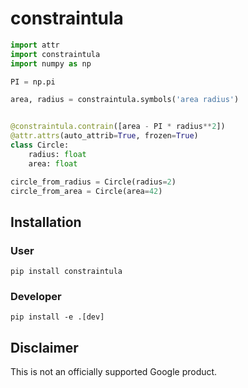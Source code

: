 # constraintula

```python
import attr
import constraintula
import numpy as np

PI = np.pi

area, radius = constraintula.symbols('area radius')


@constraintula.contrain([area - PI * radius**2])
@attr.attrs(auto_attrib=True, frozen=True)
class Circle:
    radius: float
    area: float

circle_from_radius = Circle(radius=2)
circle_from_area = Circle(area=42)
```

## Installation

### User
```
pip install constraintula
```

### Developer
```
pip install -e .[dev]
```

## Disclaimer

This is not an officially supported Google product.
